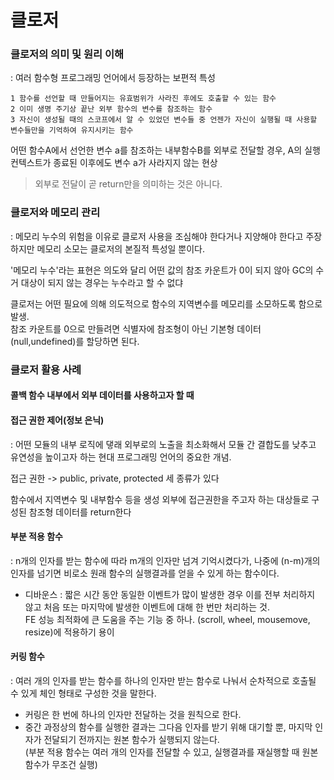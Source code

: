 # 클로저

### 클로저의 의미 및 원리 이해
: 여러 함수형 프로그래밍 언어에서 등장하는 보편적 특성

```
1 함수를 선언할 때 만들어지는 유효범위가 사라진 후에도 호출할 수 있는 함수
2 이미 생명 주기상 끝난 외부 함수의 변수를 참조하는 함수
3 자신이 생성될 때의 스코프에서 알 수 있었던 변수들 중 언젠가 자신이 실행될 때 사용할 변수들만을 기억하여 유지시키는 함수
``` 


어떤 함수A에서 선언한 변수 a를 참조하는 내부함수B를 외부로 전달할 경우, A의 실행 컨텍스트가 종료된 이후에도 변수 a가 사라지지 않는 현상

> 외부로 전달이 곧 return만을 의미하는 것은 아니다.

### 클로저와 메모리 관리
: 메모리 누수의 위험을 이유로 클로저 사용을 조심해야 한다거나 지양해야 한다고 주장하지만 메모리 소모는 클로저의 본질적 특성일 뿐이다. 

'메모리 누수'라는 표현은 의도와 달리 어떤 값의 참조 카운트가 0이 되지 않아 GC의 수거 대상이 되지 않는 경우는 누수라고 할 수 없댜

클로저는 어떤 필요에 의해 의도적으로 함수의 지역변수를 메모리를 소모하도록 함으로 발생.<br/>
참조 카운트를 0으로 만들려면 식별자에 참조형이 아닌 기본형 데이터(null,undefined)를 할당하면 된다.

### 클로저 활용 사례

#### 콜백 함수 내부에서 외부 데이터를 사용하고자 할 때

#### 접근 권한 제어(정보 은닉)
: 어떤 모듈의 내부 로직에 댛래 외부로의 노출을 최소화해서 모듈 간 결합도를 낮추고 유연성을 높이고자 하는 현대 프로그래밍 언어의 중요한 개념. 

접근 권한 -> public, private, protected 세 종류가 있다

함수에서 지역변수 및 내부함수 등을 생성
외부에 접근권한을 주고자 하는 대상들로 구성된 참조형 데이터를 return한다

#### 부분 적용 함수
: n개의 인자를 받는 함수에 따라 m개의 인자만 넘겨 기억시켰다가, 나중에 (n-m)개의 인자를 넘기면 비로소 원래 함수의 실행결과를 얻을 수 있게 하는 함수이다.

- 디바운스 : 짧은 시간 동안 동일한 이벤트가 많이 발생한 경우 이를 전부 처리하지 않고 처음 또는 마지막에 발생한 이벤트에 대해 한 번만 처리하는 것.<br/> FE 성능 최적화에 큰 도움을 주는 기능 중 하나.
(scroll, wheel, mousemove, resize)에 적용하기 용이

#### 커링 함수
: 여러 개의 인자를 받는 함수를 하나의 인자만 받는 함수로 나눠서 순차적으로 호출될 수 있게 체인 형태로 구성한 것을 말한다. 
- 커링은 한 번에 하나의 인자만 전달하는 것을 원칙으로 한다.
- 중간 과정상의 함수를 실행한 결과는 그다음 인자를 받기 위해 대기할 뿐, 마지막 인자가 전달되기 전까지는 원본 함수가 실행되지 않는다. <br/>(부분 적용 함수는 여러 개의 인자를 전달할 수 있고, 실행결과를 재실행할 때 원본 함수가 무조건 실행)